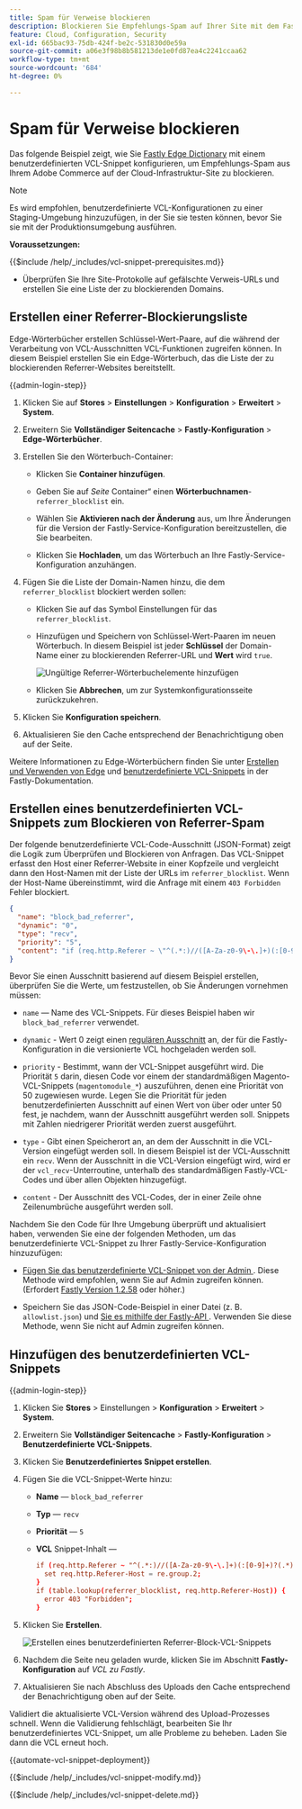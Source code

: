 ```yaml
---
title: Spam für Verweise blockieren
description: Blockieren Sie Empfehlungs-Spam auf Ihrer Site mit dem Fastly Edge-Wörterbuch und einem benutzerdefinierten VCL-Snippet.
feature: Cloud, Configuration, Security
exl-id: 665bac93-75db-424f-be2c-531830d0e59a
source-git-commit: a06e3f98b8b581213de1e0fd87ea4c2241ccaa62
workflow-type: tm+mt
source-wordcount: '684'
ht-degree: 0%

---
```


# Spam für Verweise blockieren

Das folgende Beispiel zeigt, wie Sie [Fastly Edge Dictionary](https://docs.fastly.com/guides/edge-dictionaries/working-with-dictionaries-using-the-api) mit einem benutzerdefinierten VCL-Snippet konfigurieren, um Empfehlungs-Spam aus Ihrem Adobe Commerce auf der Cloud-Infrastruktur-Site zu blockieren.

>[!NOTE]
>
>Es wird empfohlen, benutzerdefinierte VCL-Konfigurationen zu einer Staging-Umgebung hinzuzufügen, in der Sie sie testen können, bevor Sie sie mit der Produktionsumgebung ausführen.

**Voraussetzungen:**

{{$include /help/_includes/vcl-snippet-prerequisites.md}}

- Überprüfen Sie Ihre Site-Protokolle auf gefälschte Verweis-URLs und erstellen Sie eine Liste der zu blockierenden Domains.

## Erstellen einer Referrer-Blockierungsliste

Edge-Wörterbücher erstellen Schlüssel-Wert-Paare, auf die während der Verarbeitung von VCL-Ausschnitten VCL-Funktionen zugreifen können. In diesem Beispiel erstellen Sie ein Edge-Wörterbuch, das die Liste der zu blockierenden Referrer-Websites bereitstellt.

{{admin-login-step}}

1. Klicken Sie auf **Stores** > **Einstellungen** > **Konfiguration** > **Erweitert** > **System**.

1. Erweitern Sie **Vollständiger Seitencache** > **Fastly-Konfiguration** > **Edge-Wörterbücher**.

1. Erstellen Sie den Wörterbuch-Container:

   - Klicken Sie **Container hinzufügen**.

   - Geben Sie auf *Seite* Container“ einen **Wörterbuchnamen**-`referrer_blocklist` ein.

   - Wählen Sie **Aktivieren nach der Änderung** aus, um Ihre Änderungen für die Version der Fastly-Service-Konfiguration bereitzustellen, die Sie bearbeiten.

   - Klicken Sie **Hochladen**, um das Wörterbuch an Ihre Fastly-Service-Konfiguration anzuhängen.

1. Fügen Sie die Liste der Domain-Namen hinzu, die dem `referrer_blocklist` blockiert werden sollen:

   - Klicken Sie auf das Symbol Einstellungen für das `referrer_blocklist`.

   - Hinzufügen und Speichern von Schlüssel-Wert-Paaren im neuen Wörterbuch. In diesem Beispiel ist jeder **Schlüssel** der Domain-Name einer zu blockierenden Referrer-URL und **Wert** wird `true`.

     ![Ungültige Referrer-Wörterbuchelemente hinzufügen](../../assets/cdn/fastly-referrer-blocklist-dictionary.png)

   - Klicken Sie **Abbrechen**, um zur Systemkonfigurationsseite zurückzukehren.

1. Klicken Sie **Konfiguration speichern**.

1. Aktualisieren Sie den Cache entsprechend der Benachrichtigung oben auf der Seite.

Weitere Informationen zu Edge-Wörterbüchern finden Sie unter [Erstellen und Verwenden von Edge](https://docs.fastly.com/guides/edge-dictionaries/working-with-dictionaries-using-the-api) und [benutzerdefinierte VCL-Snippets](https://docs.fastly.com/guides/edge-dictionaries/working-with-dictionaries-using-the-api#custom-vcl-examples) in der Fastly-Dokumentation.

## Erstellen eines benutzerdefinierten VCL-Snippets zum Blockieren von Referrer-Spam

Der folgende benutzerdefinierte VCL-Code-Ausschnitt (JSON-Format) zeigt die Logik zum Überprüfen und Blockieren von Anfragen. Das VCL-Snippet erfasst den Host einer Referrer-Website in einer Kopfzeile und vergleicht dann den Host-Namen mit der Liste der URLs im `referrer_blocklist`. Wenn der Host-Name übereinstimmt, wird die Anfrage mit einem `403 Forbidden` Fehler blockiert.

```json
{
  "name": "block_bad_referrer",
  "dynamic": "0",
  "type": "recv",
  "priority": "5",
  "content": "if (req.http.Referer ~ \"^(.*:)//([A-Za-z0-9\-\.]+)(:[0-9]+)?(.*)$\") {set req.http.Referer-Host = re.group.2;}if (table.lookup(referrer_blocklist, req.http.Referer-Host)) {error 403 \"Forbidden\";}"
}
```

Bevor Sie einen Ausschnitt basierend auf diesem Beispiel erstellen, überprüfen Sie die Werte, um festzustellen, ob Sie Änderungen vornehmen müssen:

- `name` — Name des VCL-Snippets. Für dieses Beispiel haben wir `block_bad_referrer` verwendet.

- `dynamic` - Wert 0 zeigt einen [regulären Ausschnitt](https://docs.fastly.com/en/guides/using-regular-vcl-snippets) an, der für die Fastly-Konfiguration in die versionierte VCL hochgeladen werden soll.

- `priority` - Bestimmt, wann der VCL-Snippet ausgeführt wird. Die Priorität `5` darin, diesen Code vor einem der standardmäßigen Magento-VCL-Snippets (`magentomodule_*`) auszuführen, denen eine Priorität von 50 zugewiesen wurde. Legen Sie die Priorität für jeden benutzerdefinierten Ausschnitt auf einen Wert von über oder unter 50 fest, je nachdem, wann der Ausschnitt ausgeführt werden soll. Snippets mit Zahlen niedrigerer Priorität werden zuerst ausgeführt.

- `type` - Gibt einen Speicherort an, an dem der Ausschnitt in die VCL-Version eingefügt werden soll. In diesem Beispiel ist der VCL-Ausschnitt ein `recv`. Wenn der Ausschnitt in die VCL-Version eingefügt wird, wird er der `vcl_recv`-Unterroutine, unterhalb des standardmäßigen Fastly-VCL-Codes und über allen Objekten hinzugefügt.

- `content` - Der Ausschnitt des VCL-Codes, der in einer Zeile ohne Zeilenumbrüche ausgeführt werden soll.

Nachdem Sie den Code für Ihre Umgebung überprüft und aktualisiert haben, verwenden Sie eine der folgenden Methoden, um das benutzerdefinierte VCL-Snippet zu Ihrer Fastly-Service-Konfiguration hinzuzufügen:

- [Fügen Sie das benutzerdefinierte VCL-Snippet von der Admin ](#add-the-custom-vcl-snippet). Diese Methode wird empfohlen, wenn Sie auf Admin zugreifen können. (Erfordert [Fastly Version 1.2.58](fastly-configuration.md#upgrade) oder höher.)

- Speichern Sie das JSON-Code-Beispiel in einer Datei (z. B. `allowlist.json`) und [ Sie es mithilfe der Fastly-API ](fastly-vcl-custom-snippets.md#manage-custom-vcl-snippets-using-the-api). Verwenden Sie diese Methode, wenn Sie nicht auf Admin zugreifen können.

## Hinzufügen des benutzerdefinierten VCL-Snippets

{{admin-login-step}}

1. Klicken Sie **Stores** > Einstellungen > **Konfiguration** > **Erweitert** > **System**.

1. Erweitern Sie **Vollständiger Seitencache** > **Fastly-Konfiguration** > **Benutzerdefinierte VCL-Snippets**.

1. Klicken Sie **Benutzerdefiniertes Snippet erstellen**.

1. Fügen Sie die VCL-Snippet-Werte hinzu:

   - **Name** — `block_bad_referrer`

   - **Typ** — `recv`

   - **Priorität** — `5`

   - **VCL** Snippet-Inhalt —

     ```conf
     if (req.http.Referer ~ "^(.*:)//([A-Za-z0-9\-\.]+)(:[0-9]+)?(.*)$") {
       set req.http.Referer-Host = re.group.2;  
     }
     if (table.lookup(referrer_blocklist, req.http.Referer-Host)) {
       error 403 "Forbidden";
     }
     ```

1. Klicken Sie **Erstellen**.

   ![Erstellen eines benutzerdefinierten Referrer-Block-VCL-Snippets](/help/assets/cdn/fastly-create-referrer-block-snippet.png)

1. Nachdem die Seite neu geladen wurde, klicken Sie im Abschnitt **Fastly-Konfiguration** auf *VCL zu Fastly*.

1. Aktualisieren Sie nach Abschluss des Uploads den Cache entsprechend der Benachrichtigung oben auf der Seite.

Validiert die aktualisierte VCL-Version während des Upload-Prozesses schnell. Wenn die Validierung fehlschlägt, bearbeiten Sie Ihr benutzerdefiniertes VCL-Snippet, um alle Probleme zu beheben. Laden Sie dann die VCL erneut hoch.

{{automate-vcl-snippet-deployment}}

{{$include /help/_includes/vcl-snippet-modify.md}}

{{$include /help/_includes/vcl-snippet-delete.md}}
